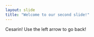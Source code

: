 ```yaml
---
layout: slide
title: "Welcome to our second slide!"
---
```

Cesarin!
Use the left arrow to go back!
